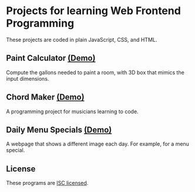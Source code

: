 # Projects for learning Web Frontend Programming

These projects are coded in plain JavaScript, CSS, and HTML.

## Paint Calculator [(Demo)](https://ericfortis.github.io/web-projects/paint-calculator/)
Compute the gallons needed to paint a room, with 3D box that mimics the input dimensions.

## Chord Maker [(Demo)](https://ericfortis.github.io/web-projects/chord-maker/)
A programming project for musicians learning to code.

## Daily Menu Specials [(Demo)](https://ericfortis.github.io/web-projects/daily-menu-specials/)
A webpage that shows a different image each day. For example, for a menu special.


## License
These programs are [ISC licensed](./LICENSE).

